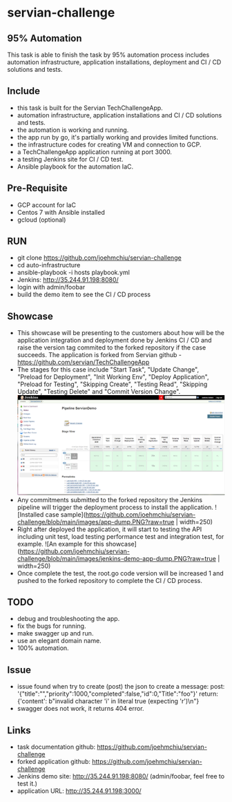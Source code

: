 # servian-challenge
## 95% Automation
This task is able to finish the task by 95% automation process includes automation infrastructure, application installations, deployment and CI / CD solutions and tests.

## Include
- this task is built for the Servian TechChallengeApp.
- automation infrastructure, application installations and CI / CD solutions
  and tests.
- the automation is working and running.
- the app run by go, it's partially working and provides limited functions.
- the infrastructure codes for creating VM and connection to GCP.
- a TechChallengeApp application running at port 3000.
- a testing Jenkins site for CI / CD test.
- Ansible playbook for the automation IaC.

## Pre-Requisite
- GCP account for IaC
- Centos 7 with Ansible installed
- gcloud (optional)

## RUN
- git clone https://github.com/joehmchiu/servian-challenge
- cd auto-infrastructure
- ansible-playbook -i hosts playbook.yml
- Jenkins: http://35.244.91.198:8080/
- login with admin/foobar
- build the demo item to see the CI / CD process

## Showcase
- This showcase will be presenting to the customers about how will be the application integration and deployment done by Jenkins CI / CD and raise the version tag commited to the forked repository if the case succeeds. The application is forked from Servian github - https://github.com/servian/TechChallengeApp
- The stages for this case include "Start Task", "Update Change", "Preload for Deployment", "Init Working Env", "Deploy Application", "Preload for Testing", "Skipping Create", "Testing Read", "Skipping Update", "Testing Delete" and "Commit Version Change".
![The stages for this case](https://github.com/joehmchiu/servian-challenge/blob/main/images/jenkins-demo.PNG?thumbnail)
- Any commitments submitted to the forked repository the Jenkins pipeline will trigger the deployment process to install the application.
![Installed case sample](https://github.com/joehmchiu/servian-challenge/blob/main/images/app-dump.PNG?raw=true | width=250)
- Right after deployed the application, it will start to testing the API including unit test, load testing performance test and integration test, for example. 
![An example for this showcase](https://github.com/joehmchiu/servian-challenge/blob/main/images/jenkins-demo-app-dump.PNG?raw=true | width=250)
- Once complete the test, the root.go code version will be increased 1 and pushed to the forked repository to complete the CI / CD process.

## TODO
- debug and troubleshooting the app.
- fix the bugs for running.
- make swagger up and run.
- use an elegant domain name.
- 100% automation.

## Issue
- issue found when try to create (post) the json to create a message:
  post: '{"title":"","priority":1000,"completed":false,"id":0,"Title":"foo"}'
  return: {'content': b"invalid character 'i' in literal true (expecting 'r')\n"}
- swagger does not work, it returns 404 error.

## Links
- task documentation github:  https://github.com/joehmchiu/servian-challenge
- forked application github: https://github.com/joehmchiu/servian-challenge
- Jenkins demo site: http://35.244.91.198:8080/ (admin/foobar, feel free to test it.)
- application URL: http://35.244.91.198:3000/ 

